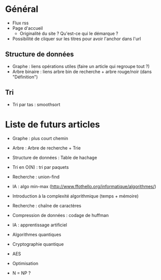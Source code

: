 # Général

- Flux rss
- Page d'accueil
   - Originalité du site ? Qu'est-ce qui le démarque ?
- Possibilité de cliquer sur les titres pour avoir l'anchor dans l'url

## Structure de données

- Graphe : liens opérations utiles (faire un article qui regroupe tout ?)
- Arbre binaire : liens arbre bin de recherche + arbre rouge/noir (dans "Définition")

## Tri

- Tri par tas : smoothsort

# Liste de futurs articles

- Graphe : plus court chemin
- Arbre : Arbre de recherche + Trie
- Structure de données : Table de hachage
- Tri en O(N) : tri par paquets
- Recherche : union-find
- IA : algo min-max (http://www.ffothello.org/informatique/algorithmes/)

- Introduction à la complexité algorithmique (temps + mémoire)
- Recherche : chaîne de caractères
- Compression de données : codage de huffman
- IA : apprentissage artificiel
- Algorithmes quantiques
- Cryptographie quantique
- AES
- Optimisation
- N = NP ?
